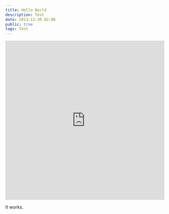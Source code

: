 ```yaml
---
title: Hello World
description: Test
date: 2013-12-30 02:00
public: true
tags: Test
---
```


<iframe src="http://www.flickr.com/photos/atsnngs/11527017794/player/" width="500" height="500" frameborder="0" allowfullscreen webkitallowfullscreen mozallowfullscreen oallowfullscreen msallowfullscreen></iframe>

It works.
